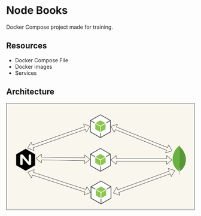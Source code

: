 # Node Books

Docker Compose project made for training.

## Resources
- Docker Compose File
- Docker images
- Services

## Architecture

![alt text](https://github.com/marcos-araujo/Node-Books/blob/main/Compose.png)
